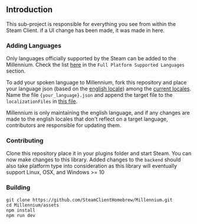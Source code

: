 ## Introduction

This sub-project is responsible for everything you see from within the Steam Client. if a UI change has been made, it was made in here.

### Adding Languages

Only languages officially supported by the Steam can be added to the Millennium. Check the list [here](https://partner.steamgames.com/doc/store/localization/languages) in the `Full Platform Supported Languages` section.

To add your spoken language to Millennium, fork this repository and place your language json (based on the [english locale](./locales/locales/english.json)) among the [current locales](./locales/locales/). Name the file `{your_language}.json` and append the target file to the `localizationFiles` in [this file](./locales/index.ts).

Millennium is only maintaining the english language, and if any changes are made to the english locales that don't reflect on a target language, contributors are responsible for updating them.

### Contributing

Clone this repository place it in your plugins folder and start Steam. You can now make changes to this library. Added changes to the `backend` should also take platform type into consideration as this library will eventually support Linux, OSX, and Windows >= 10

### Building

```
git clone https://github.com/SteamClientHomebrew/Millennium.git
cd Millennium/assets
npm install
npm run dev
```
